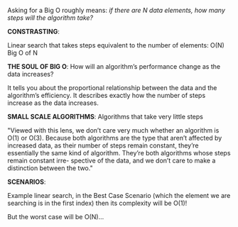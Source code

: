 Asking for a Big O roughly means:
*if there are N data elements, how
many steps will the algorithm take?*


**CONSTRASTING**:

Linear search that takes steps equivalent to the number of elements:
O(N) Big O of N


**THE SOUL OF BIG O**:
How will an algorithm’s performance change as the data increases?

It tells you about
the proportional relationship between the data and the algorithm’s efficiency.
It describes exactly how the number of steps increase as the data increases.

**SMALL SCALE ALGORITHMS**:
Algorithms that take very little steps

"Viewed with this lens, we don’t care very much whether an algorithm is O(1) or
O(3). Because both algorithms are the type that aren’t affected by increased
data, as their number of steps remain constant, they’re essentially the same
kind of algorithm. They’re both algorithms whose steps remain constant irre-
spective of the data, and we don’t care to make a distinction between the two."

**SCENARIOS**:

Example linear search, in the Best Case Scenario (which the element we are searching is in the first index) then its complexity will be O(1)!

But the worst case will be O(N)...


